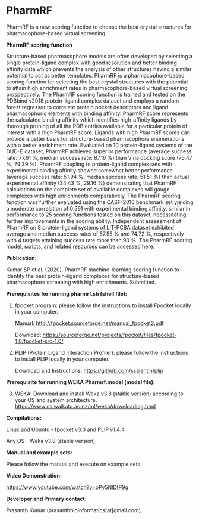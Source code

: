 # PharmRF
PharmRF is a new scoring function to choose the best crystal structures for pharmacophore-based virtual screening. 

**PharmRF scoring function**

Structure-based pharmacophore models are often developed by selecting a single protein-ligand complex with good resolution and better binding affinity data which prevents the analysis of other structures having a similar potential to act as better templates. PharmRF is a pharmacophore-based scoring function for selecting the best crystal structures with the potential to attain high enrichment rates in pharmacophore-based virtual screening prospectively. The PharmRF scoring function is trained and tested on the PDBbind v2018 protein-ligand complex dataset and employs a random forest regressor to correlate protein pocket descriptors and ligand pharmacophoric elements with binding affinity. PharmRF score represents the calculated binding affinity which identifies high-affinity ligands by thorough pruning of all the PDB entries available for a particular protein of interest with a high PharmRF score. Ligands with high PharmRF scores can provide a better basis for structure-based pharmacophore enumerations with a better enrichment rate. Evaluated on 10 protein-ligand systems of the DUD-E dataset, PharmRF achieved superior performance (average success rate: 77.61 %, median success rate: 87.16 %) than Vina docking score (75.47 %, 79.39 %). PharmRF coupling to protein-ligand complex sets with experimental binding affinity showed somewhat better performance (average success rate: 51.94 %, median success rate: 51.51 %) than actual experimental affinity (34.43 %, 29.16 %) demonstrating that PharmRF calculations on the complete set of available complexes 
will gauge complexes with high enrichments comparatively. The PharmRF scoring function was further evaluated using the CASF-2016 benchmark set yielding a moderate correlation of 0.591 with experimental binding affinity, similar in performance to 25 scoring functions tested on this dataset, necessitating further improvements in the scoring ability. Independent assessment of PharmRF on 8 protein-ligand systems of LIT-PCBA dataset exhibited average and median success rates of 57.55 % and 74.72 %, respectively with 4 targets attaining success rate more than 90 %. The PharmRF scoring model, scripts, and related resources can be accessed here.


**Publication:**

Kumar SP et al. (2020). PharmRF machine-learning scoring function to identify the best protein-ligand complexes for structure-based pharmacophore screening with high enrichments. Submitted.

**Prerequisites for running pharmrf.sh (shell file):**

1. fpocket program: please follow the instructions to install Fpocket locally in your computer. 

      Manual: http://fpocket.sourceforge.net/manual_fpocket2.pdf

      Download: https://sourceforge.net/projects/fpocket/files/fpocket-1.0/fpocket-src-1.0/

2. PLIP (Protein Ligand Interaction Profiler): please follow the instructions to install PLIP locally in your computer. 

      Download and Instructions: https://github.com/ssalentin/plip

**Prerequisite for running WEKA Pharmrf.model (model file):**

3. WEKA: Download and install Weka v3.8 (stable version) according to your OS and system architecture.
https://www.cs.waikato.ac.nz/ml/weka/downloading.html

**Compilations:**

Linux and Ubuntu - fpocket v3.0 and PLIP v1.4.4

Any OS - Weka v3.8 (stable version)

**Manual and example sets:**

Please follow the manual and execute on example sets.

**Video Demonstration:**

https://www.youtube.com/watch?v=oPy5NlDtP9g

**Developer and Primary contact:**

Prasanth Kumar (prasanthbioinformatics[at]gmail.com). 
